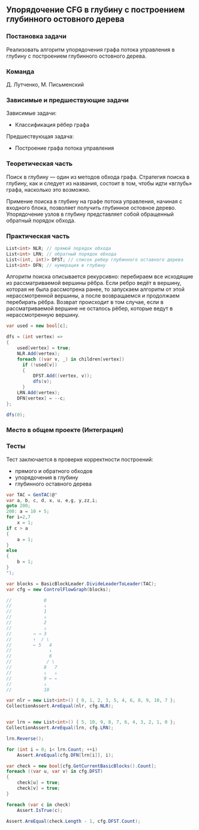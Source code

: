 ## Упорядочение CFG в глубину с построением глубинного остовного дерева

### Постановка задачи
Реализовать алгоритм упорядочения графа потока управления в глубину с построением глубинного остовного дерева.

### Команда
Д. Лутченко, М. Письменский

### Зависимые и предшествующие задачи
Зависимые задачи:

- Классификация рёбер графа

Предшествующая задача: 

- Построение графа потока управления

### Теоретическая часть
Поиск в глубину — один из методов обхода графа. Стратегия поиска в глубину, как и следует из названия, состоит в том, чтобы идти «вглубь» графа, насколько это возможно. 

Примение поиска в глубину на графе потока управления, начиная с входного блока, позволяет получить глубинное остовное дерево. Упорядочение узлов в глубину представляет собой обращенный обратный порядок обхода.

### Практическая часть

```csharp
List<int> NLR; // прямой порядок обхода
List<int> LRN; // обратный порядок обхода
List<(int, int)> DFST; // список ребер глубинного оставного дерева
List<int> DFN; // нумерация в глубину
```

Алгоритм поиска описывается рекурсивно: перебираем все исходящие из рассматриваемой вершины рёбра. Если ребро ведёт в вершину, которая не была рассмотрена ранее, то запускаем алгоритм от этой нерассмотренной вершины, а после возвращаемся и продолжаем перебирать рёбра. Возврат происходит в том случае, если в рассматриваемой вершине не осталось рёбер, которые ведут в нерассмотренную вершину.

```csharp
var used = new bool[c];

dfs = (int vertex) =>
{
    used[vertex] = true;
    NLR.Add(vertex);
    foreach ((var v, _) in children[vertex])
      if (!used[v])
      {
          DFST.Add((vertex, v));
          dfs(v);
      }
    LRN.Add(vertex);
    DFN[vertex] = --c;
};

dfs(0);
```

### Место в общем проекте (Интеграция)

### Тесты
Тест заключается в проверке корректности построений:

- прямого и обратного обходов
- упорядочения в глубину
- глубинного оставного дерева

```csharp
var TAC = GenTAC(@"
var a, b, c, d, x, u, e,g, y,zz,i;
goto 200;
200: a = 10 + 5;
for i=2,7 
	x = 1;
if c > a
{
	a = 1;
}
else 
{
    b = 1;
}
");

var blocks = BasicBlockLeader.DivideLeaderToLeader(TAC);
var cfg = new ControlFlowGraph(blocks);

//            0
//            ↓
//            1
//            ↓
//            2
//            ↓
//        → → 3
//        ↑  / \
//        ← 5   4
//              ↓
//              6
//             / \
//            8   7
//            ↓   ↓
//            9 ← ←
//            ↓
//            10

var nlr = new List<int>() { 0, 1, 2, 3, 5, 4, 6, 8, 9, 10, 7 };
CollectionAssert.AreEqual(nlr, cfg.NLR);


var lrn = new List<int>() { 5, 10, 9, 8, 7, 6, 4, 3, 2, 1, 0 };
CollectionAssert.AreEqual(lrn, cfg.LRN);

lrn.Reverse();

for (int i = 0; i< lrn.Count; ++i)
	Assert.AreEqual(cfg.DFN[lrn[i]], i);

var check = new bool[cfg.GetCurrentBasicBlocks().Count];
foreach ((var u, var v) in cfg.DFST)
{
	check[u] = true;
	check[v] = true;
}

foreach (var c in check)
	Assert.IsTrue(c);

Assert.AreEqual(check.Length - 1, cfg.DFST.Count);
```
